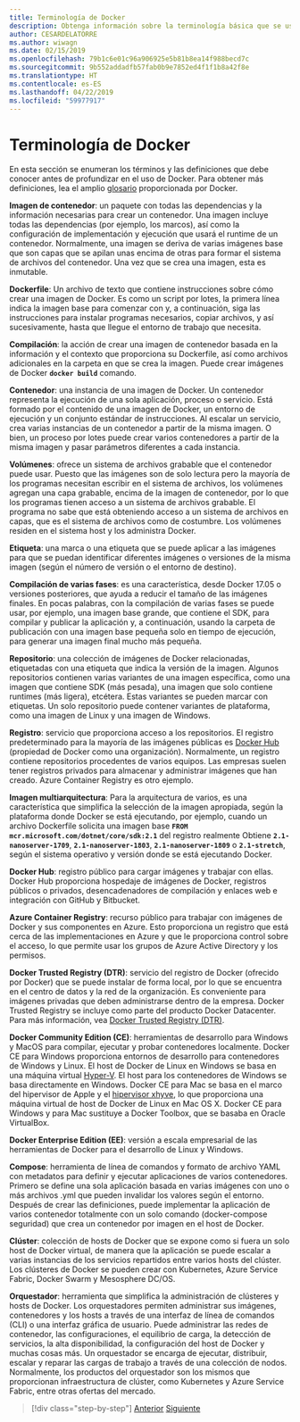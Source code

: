 ```yaml
---
title: Terminología de Docker
description: Obtenga información sobre la terminología básica que se usa cada día cuando se trabaja con Docker.
author: CESARDELATORRE
ms.author: wiwagn
ms.date: 02/15/2019
ms.openlocfilehash: 79b1c6e01c96a906925e5b81b8ea14f988becd7c
ms.sourcegitcommit: 9b552addadfb57fab0b9e7852ed4f1f1b8a42f8e
ms.translationtype: HT
ms.contentlocale: es-ES
ms.lasthandoff: 04/22/2019
ms.locfileid: "59977917"
---
```

# <a name="docker-terminology"></a>Terminología de Docker

En esta sección se enumeran los términos y las definiciones que debe conocer antes de profundizar en el uso de Docker. Para obtener más definiciones, lea el amplio [glosario](https://docs.docker.com/glossary/) proporcionada por Docker.

**Imagen de contenedor**: un paquete con todas las dependencias y la información necesarias para crear un contenedor. Una imagen incluye todas las dependencias (por ejemplo, los marcos), así como la configuración de implementación y ejecución que usará el runtime de un contenedor. Normalmente, una imagen se deriva de varias imágenes base que son capas que se apilan unas encima de otras para formar el sistema de archivos del contenedor. Una vez que se crea una imagen, esta es inmutable.

**Dockerfile**: Un archivo de texto que contiene instrucciones sobre cómo crear una imagen de Docker. Es como un script por lotes, la primera línea indica la imagen base para comenzar con y, a continuación, siga las instrucciones para instalar programas necesarios, copiar archivos, y así sucesivamente, hasta que llegue el entorno de trabajo que necesita.

**Compilación**: la acción de crear una imagen de contenedor basada en la información y el contexto que proporciona su Dockerfile, así como archivos adicionales en la carpeta en que se crea la imagen. Puede crear imágenes de Docker **`docker build`** comando.

**Contenedor**: una instancia de una imagen de Docker. Un contenedor representa la ejecución de una sola aplicación, proceso o servicio. Está formado por el contenido de una imagen de Docker, un entorno de ejecución y un conjunto estándar de instrucciones. Al escalar un servicio, crea varias instancias de un contenedor a partir de la misma imagen. O bien, un proceso por lotes puede crear varios contenedores a partir de la misma imagen y pasar parámetros diferentes a cada instancia.

**Volúmenes**: ofrece un sistema de archivos grabable que el contenedor puede usar. Puesto que las imágenes son de solo lectura pero la mayoría de los programas necesitan escribir en el sistema de archivos, los volúmenes agregan una capa grabable, encima de la imagen de contenedor, por lo que los programas tienen acceso a un sistema de archivos grabable. El programa no sabe que está obteniendo acceso a un sistema de archivos en capas, que es el sistema de archivos como de costumbre. Los volúmenes residen en el sistema host y los administra Docker.

**Etiqueta**: una marca o una etiqueta que se puede aplicar a las imágenes para que se puedan identificar diferentes imágenes o versiones de la misma imagen (según el número de versión o el entorno de destino).

**Compilación de varias fases**: es una característica, desde Docker 17.05 o versiones posteriores, que ayuda a reducir el tamaño de las imágenes finales. En pocas palabras, con la compilación de varias fases se puede usar, por ejemplo, una imagen base grande, que contiene el SDK, para compilar y publicar la aplicación y, a continuación, usando la carpeta de publicación con una imagen base pequeña solo en tiempo de ejecución, para generar una imagen final mucho más pequeña.

**Repositorio**: una colección de imágenes de Docker relacionadas, etiquetadas con una etiqueta que indica la versión de la imagen. Algunos repositorios contienen varias variantes de una imagen específica, como una imagen que contiene SDK (más pesada), una imagen que solo contiene runtimes (más ligera), etcétera. Estas variantes se pueden marcar con etiquetas. Un solo repositorio puede contener variantes de plataforma, como una imagen de Linux y una imagen de Windows.

**Registro**: servicio que proporciona acceso a los repositorios. El registro predeterminado para la mayoría de las imágenes públicas es [Docker Hub](https://hub.docker.com/) (propiedad de Docker como una organización). Normalmente, un registro contiene repositorios procedentes de varios equipos. Las empresas suelen tener registros privados para almacenar y administrar imágenes que han creado. Azure Container Registry es otro ejemplo.

**Imagen multiarquitectura**: Para la arquitectura de varios, es una característica que simplifica la selección de la imagen apropiada, según la plataforma donde Docker se está ejecutando, por ejemplo, cuando un archivo Dockerfile solicita una imagen base **`FROM mcr.microsoft.com/dotnet/core/sdk:2.1`** del registro realmente Obtiene **`2.1-nanoserver-1709`**, **`2.1-nanoserver-1803`**, **`2.1-nanoserver-1809`** o **`2.1-stretch`**, según el sistema operativo y versión donde se está ejecutando Docker.

**Docker Hub**: registro público para cargar imágenes y trabajar con ellas. Docker Hub proporciona hospedaje de imágenes de Docker, registros públicos o privados, desencadenadores de compilación y enlaces web e integración con GitHub y Bitbucket.

**Azure Container Registry**: recurso público para trabajar con imágenes de Docker y sus componentes en Azure. Esto proporciona un registro que está cerca de las implementaciones en Azure y que le proporciona control sobre el acceso, lo que permite usar los grupos de Azure Active Directory y los permisos.

**Docker Trusted Registry (DTR)**: servicio del registro de Docker (ofrecido por Docker) que se puede instalar de forma local, por lo que se encuentra en el centro de datos y la red de la organización. Es conveniente para imágenes privadas que deben administrarse dentro de la empresa. Docker Trusted Registry se incluye como parte del producto Docker Datacenter. Para más información, vea [Docker Trusted Registry (DTR)](https://docs.docker.com/docker-trusted-registry/overview/).

**Docker Community Edition (CE)**: herramientas de desarrollo para Windows y MacOS para compilar, ejecutar y probar contenedores localmente. Docker CE para Windows proporciona entornos de desarrollo para contenedores de Windows y Linux. El host de Docker de Linux en Windows se basa en una máquina virtual [Hyper-V](https://www.microsoft.com/cloud-platform/server-virtualization). El host para los contenedores de Windows se basa directamente en Windows. Docker CE para Mac se basa en el marco del hipervisor de Apple y el [hipervisor xhyve](https://github.com/mist64/xhyve), lo que proporciona una máquina virtual de host de Docker de Linux en Mac OS X. Docker CE para Windows y para Mac sustituye a Docker Toolbox, que se basaba en Oracle VirtualBox.

**Docker Enterprise Edition (EE)**: versión a escala empresarial de las herramientas de Docker para el desarrollo de Linux y Windows.

**Compose**: herramienta de línea de comandos y formato de archivo YAML con metadatos para definir y ejecutar aplicaciones de varios contenedores. Primero se define una sola aplicación basada en varias imágenes con uno o más archivos .yml que pueden invalidar los valores según el entorno. Después de crear las definiciones, puede implementar la aplicación de varios contenedor totalmente con un solo comando (docker-compose seguridad) que crea un contenedor por imagen en el host de Docker.

**Clúster**: colección de hosts de Docker que se expone como si fuera un solo host de Docker virtual, de manera que la aplicación se puede escalar a varias instancias de los servicios repartidos entre varios hosts del clúster. Los clústeres de Docker se pueden crear con Kubernetes, Azure Service Fabric, Docker Swarm y Mesosphere DC/OS.

**Orquestador**: herramienta que simplifica la administración de clústeres y hosts de Docker. Los orquestadores permiten administrar sus imágenes, contenedores y los hosts a través de una interfaz de línea de comandos (CLI) o una interfaz gráfica de usuario. Puede administrar las redes de contenedor, las configuraciones, el equilibrio de carga, la detección de servicios, la alta disponibilidad, la configuración del host de Docker y muchas cosas más. Un orquestador se encarga de ejecutar, distribuir, escalar y reparar las cargas de trabajo a través de una colección de nodos. Normalmente, los productos del orquestador son los mismos que proporcionan infraestructura de clúster, como Kubernetes y Azure Service Fabric, entre otras ofertas del mercado.

>[!div class="step-by-step"]
>[Anterior](what-is-docker.md)
>[Siguiente](docker-containers-images-and-registries.md)
